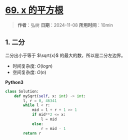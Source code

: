 # [69. x 的平方根](https://leetcode.cn/problems/sqrtx/description/)

> **作者**：弘树
> **日期**：2024-11-08
> **所用时间**：10min

## 1. 二分

二分出小于等于 $\sqrt{x}$ 的最大的数，所以是二分左边界。

- 时间复杂度: $O(logn)$
- 空间复杂度: $O(n)$

**Python3**

```python
class Solution:
    def mySqrt(self, x: int) -> int:
        l, r = 0, 46341
        while l < r:
            mid = l + r + 1 >> 1
            if mid**2 <= x:
                l = mid
            else:
                r = mid - 1
        return r
```